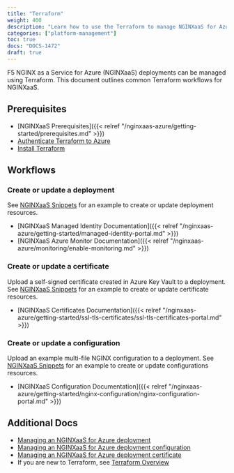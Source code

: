 ```yaml
---
title: "Terraform"
weight: 400
description: "Learn how to use the Terraform to manage NGINXaaS for Azure."
categories: ["platform-management"]
toc: true
docs: "DOCS-1472"
draft: true
---
```


F5 NGINX as a Service for Azure (NGINXaaS) deployments can be managed using Terraform. This document outlines common Terraform workflows for NGINXaaS.

## Prerequisites

- [NGINXaaS Prerequisites]({{< relref "/nginxaas-azure/getting-started/prerequisites.md" >}})
- [Authenticate Terraform to Azure](https://learn.microsoft.com/en-us/azure/developer/terraform/authenticate-to-azure)
- [Install Terraform](https://developer.hashicorp.com/terraform/downloads)

## Workflows

### Create or update a deployment

See [NGINXaaS Snippets](https://github.com/nginxinc/nginxaas-for-azure-snippets/tree/main/terraform/deployments/create-or-update) for an example to create or update deployment resources.

- [NGINXaaS Managed Identity Documentation]({{< relref "/nginxaas-azure/getting-started/managed-identity-portal.md" >}})
- [NGINXaaS Azure Monitor Documentation]({{< relref "/nginxaas-azure/monitoring/enable-monitoring.md" >}})

### Create or update a certificate

Upload a self-signed certificate created in Azure Key Vault to a deployment. See [NGINXaaS Snippets](https://github.com/nginxinc/nginxaas-for-azure-snippets/tree/main/terraform/certificates) for an example to create or update certificate resources.

- [NGINXaaS Certificates Documentation]({{< relref "/nginxaas-azure/getting-started/ssl-tls-certificates/ssl-tls-certificates-portal.md" >}})

### Create or update a configuration

Upload an example multi-file NGINX configuration to a deployment. See [NGINXaaS Snippets](https://github.com/nginxinc/nginxaas-for-azure-snippets/tree/main/terraform/configurations) for an example to create or update configurations resources.

- [NGINXaaS Configuration Documentation]({{< relref "/nginxaas-azure/getting-started/nginx-configuration/nginx-configuration-portal.md" >}})

## Additional Docs

- [Managing an NGINXaaS for Azure deployment](https://registry.terraform.io/providers/hashicorp/azurerm/latest/docs/resources/nginx_deployment)
- [Managing an NGINXaaS for Azure deployment configuration](https://registry.terraform.io/providers/hashicorp/azurerm/latest/docs/resources/nginx_configuration)
- [Managing an NGINXaaS for Azure deployment certificate](https://registry.terraform.io/providers/hashicorp/azurerm/latest/docs/resources/nginx_certificate)
- If you are new to Terraform, see [Terraform Overview](https://www.terraform.io/)
